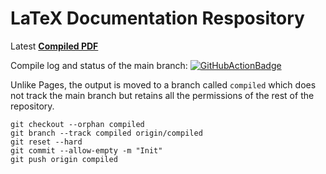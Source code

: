 
# LaTeX Documentation Respository

Latest **[Compiled PDF](https://github.com/uasal/latex-ci-report-template/raw/compiled/instrument_guide.pdf)**

Compile log and status of the main branch:
[![GitHubActionBadge](https://github.com/uasal/latex-ci-report-template/actions/workflows/compile.yml/badge.svg?branch=main)](https://github.com/uasal/latex-ci-report-template/actions)


Unlike Pages, the output is moved to a branch called `compiled` which does not track the main branch but retains all the permissions of the rest of the repository.

```
git checkout --orphan compiled 
git branch --track compiled origin/compiled
git reset --hard   
git commit --allow-empty -m "Init" 
git push origin compiled
```
